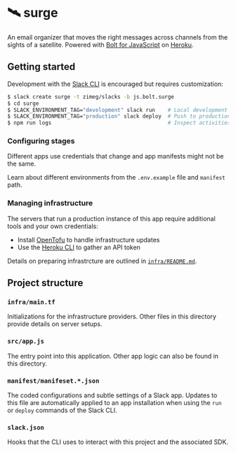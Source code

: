 # 🛰️ surge

An email organizer that moves the right messages across channels from the sights
of a satellite. Powered with [Bolt for JavaScript][bolt] on [Heroku][heroku].

## Getting started

Development with the [Slack CLI][cli] is encouraged but requires customization:

```sh
$ slack create surge -t zimeg/slacks -b js.bolt.surge
$ cd surge
$ SLACK_ENVIRONMENT_TAG="development" slack run    # Local development
$ SLACK_ENVIRONMENT_TAG="production" slack deploy  # Push to production
$ npm run logs                                     # Inspect activities
```

### Configuring stages

Different apps use credentials that change and app manifests might not be the
same.

Learn about different environments from the `.env.example` file and `manifest`
path.

### Managing infrastructure

The servers that run a production instance of this app require additional tools
and your own credentials:

- Install [OpenTofu][opentofu] to handle infrastructure updates
- Use the [Heroku CLI][heroku.cli] to gather an API token

Details on preparing infrastrcture are outlined in [`infra/README.md`][infra].

## Project structure

### `infra/main.tf`

Initializations for the infrastructure providers. Other files in this directory
provide details on server setups.

### `src/app.js`

The entry point into this application. Other app logic can also be found in this
directory.

### `manifest/manifeset.*.json`

The coded configurations and subtle settings of a Slack app. Updates to this
file are automatically applied to an app installation when using the `run` or
`deploy` commands of the Slack CLI.

### `slack.json`

Hooks that the CLI uses to interact with this project and the associated SDK.

[bolt]: https://github.com/slackapi/bolt-js
[cli]: https://api.slack.com/automation/cli
[heroku]: https://www.heroku.com/dynos
[heroku.cli]: https://devcenter.heroku.com/articles/heroku-cli
[infra]: ./infra/README.md
[opentofu]: https://opentofu.org/docs/intro/install
